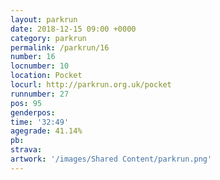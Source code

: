 ```yaml
---
layout: parkrun
date: 2018-12-15 09:00 +0000
category: parkrun
permalink: /parkrun/16
number: 16
locnumber: 10
location: Pocket
locurl: http://parkrun.org.uk/pocket
runnumber: 27
pos: 95
genderpos: 
time: '32:49'
agegrade: 41.14%
pb: 
strava: 
artwork: '/images/Shared Content/parkrun.png'
---
```

